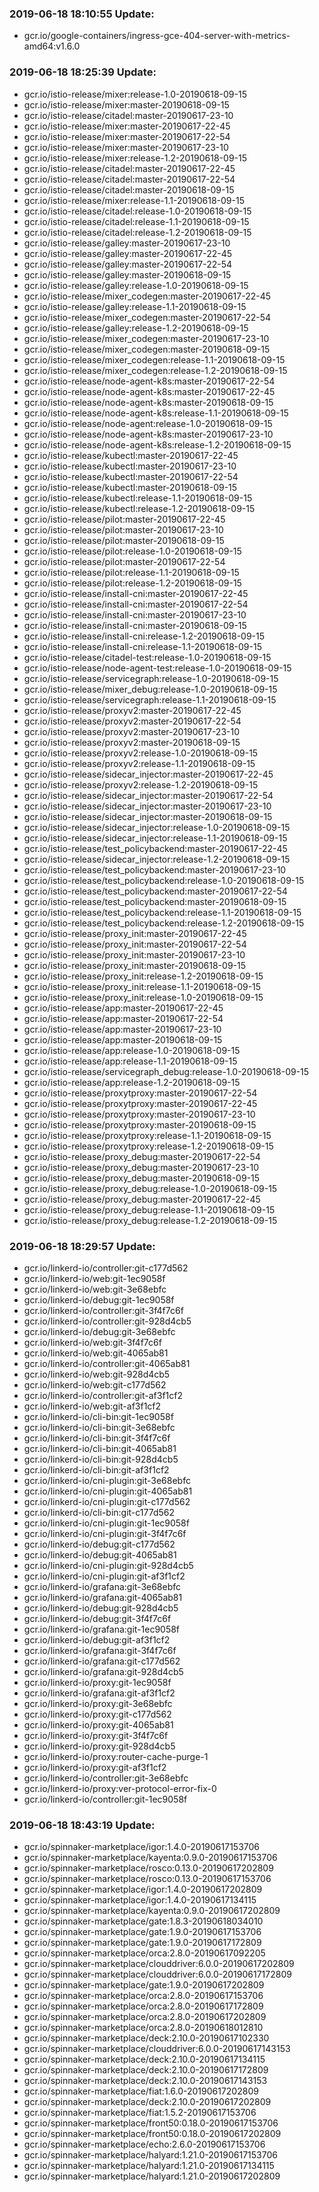 ### 2019-06-18 18:10:55 Update:

- gcr.io/google-containers/ingress-gce-404-server-with-metrics-amd64:v1.6.0
### 2019-06-18 18:25:39 Update:

- gcr.io/istio-release/mixer:release-1.0-20190618-09-15
- gcr.io/istio-release/mixer:master-20190618-09-15
- gcr.io/istio-release/citadel:master-20190617-23-10
- gcr.io/istio-release/mixer:master-20190617-22-45
- gcr.io/istio-release/mixer:master-20190617-22-54
- gcr.io/istio-release/mixer:master-20190617-23-10
- gcr.io/istio-release/mixer:release-1.2-20190618-09-15
- gcr.io/istio-release/citadel:master-20190617-22-45
- gcr.io/istio-release/citadel:master-20190617-22-54
- gcr.io/istio-release/citadel:master-20190618-09-15
- gcr.io/istio-release/mixer:release-1.1-20190618-09-15
- gcr.io/istio-release/citadel:release-1.0-20190618-09-15
- gcr.io/istio-release/citadel:release-1.1-20190618-09-15
- gcr.io/istio-release/citadel:release-1.2-20190618-09-15
- gcr.io/istio-release/galley:master-20190617-23-10
- gcr.io/istio-release/galley:master-20190617-22-45
- gcr.io/istio-release/galley:master-20190617-22-54
- gcr.io/istio-release/galley:master-20190618-09-15
- gcr.io/istio-release/galley:release-1.0-20190618-09-15
- gcr.io/istio-release/mixer_codegen:master-20190617-22-45
- gcr.io/istio-release/galley:release-1.1-20190618-09-15
- gcr.io/istio-release/mixer_codegen:master-20190617-22-54
- gcr.io/istio-release/galley:release-1.2-20190618-09-15
- gcr.io/istio-release/mixer_codegen:master-20190617-23-10
- gcr.io/istio-release/mixer_codegen:master-20190618-09-15
- gcr.io/istio-release/mixer_codegen:release-1.1-20190618-09-15
- gcr.io/istio-release/mixer_codegen:release-1.2-20190618-09-15
- gcr.io/istio-release/node-agent-k8s:master-20190617-22-54
- gcr.io/istio-release/node-agent-k8s:master-20190617-22-45
- gcr.io/istio-release/node-agent-k8s:master-20190618-09-15
- gcr.io/istio-release/node-agent-k8s:release-1.1-20190618-09-15
- gcr.io/istio-release/node-agent:release-1.0-20190618-09-15
- gcr.io/istio-release/node-agent-k8s:master-20190617-23-10
- gcr.io/istio-release/node-agent-k8s:release-1.2-20190618-09-15
- gcr.io/istio-release/kubectl:master-20190617-22-45
- gcr.io/istio-release/kubectl:master-20190617-23-10
- gcr.io/istio-release/kubectl:master-20190617-22-54
- gcr.io/istio-release/kubectl:master-20190618-09-15
- gcr.io/istio-release/kubectl:release-1.1-20190618-09-15
- gcr.io/istio-release/kubectl:release-1.2-20190618-09-15
- gcr.io/istio-release/pilot:master-20190617-22-45
- gcr.io/istio-release/pilot:master-20190617-23-10
- gcr.io/istio-release/pilot:master-20190618-09-15
- gcr.io/istio-release/pilot:release-1.0-20190618-09-15
- gcr.io/istio-release/pilot:master-20190617-22-54
- gcr.io/istio-release/pilot:release-1.1-20190618-09-15
- gcr.io/istio-release/pilot:release-1.2-20190618-09-15
- gcr.io/istio-release/install-cni:master-20190617-22-45
- gcr.io/istio-release/install-cni:master-20190617-22-54
- gcr.io/istio-release/install-cni:master-20190617-23-10
- gcr.io/istio-release/install-cni:master-20190618-09-15
- gcr.io/istio-release/install-cni:release-1.2-20190618-09-15
- gcr.io/istio-release/install-cni:release-1.1-20190618-09-15
- gcr.io/istio-release/citadel-test:release-1.0-20190618-09-15
- gcr.io/istio-release/node-agent-test:release-1.0-20190618-09-15
- gcr.io/istio-release/servicegraph:release-1.0-20190618-09-15
- gcr.io/istio-release/mixer_debug:release-1.0-20190618-09-15
- gcr.io/istio-release/servicegraph:release-1.1-20190618-09-15
- gcr.io/istio-release/proxyv2:master-20190617-22-45
- gcr.io/istio-release/proxyv2:master-20190617-22-54
- gcr.io/istio-release/proxyv2:master-20190617-23-10
- gcr.io/istio-release/proxyv2:master-20190618-09-15
- gcr.io/istio-release/proxyv2:release-1.0-20190618-09-15
- gcr.io/istio-release/proxyv2:release-1.1-20190618-09-15
- gcr.io/istio-release/sidecar_injector:master-20190617-22-45
- gcr.io/istio-release/proxyv2:release-1.2-20190618-09-15
- gcr.io/istio-release/sidecar_injector:master-20190617-22-54
- gcr.io/istio-release/sidecar_injector:master-20190617-23-10
- gcr.io/istio-release/sidecar_injector:master-20190618-09-15
- gcr.io/istio-release/sidecar_injector:release-1.0-20190618-09-15
- gcr.io/istio-release/sidecar_injector:release-1.1-20190618-09-15
- gcr.io/istio-release/test_policybackend:master-20190617-22-45
- gcr.io/istio-release/sidecar_injector:release-1.2-20190618-09-15
- gcr.io/istio-release/test_policybackend:master-20190617-23-10
- gcr.io/istio-release/test_policybackend:release-1.0-20190618-09-15
- gcr.io/istio-release/test_policybackend:master-20190617-22-54
- gcr.io/istio-release/test_policybackend:master-20190618-09-15
- gcr.io/istio-release/test_policybackend:release-1.1-20190618-09-15
- gcr.io/istio-release/test_policybackend:release-1.2-20190618-09-15
- gcr.io/istio-release/proxy_init:master-20190617-22-45
- gcr.io/istio-release/proxy_init:master-20190617-22-54
- gcr.io/istio-release/proxy_init:master-20190617-23-10
- gcr.io/istio-release/proxy_init:master-20190618-09-15
- gcr.io/istio-release/proxy_init:release-1.2-20190618-09-15
- gcr.io/istio-release/proxy_init:release-1.1-20190618-09-15
- gcr.io/istio-release/proxy_init:release-1.0-20190618-09-15
- gcr.io/istio-release/app:master-20190617-22-45
- gcr.io/istio-release/app:master-20190617-22-54
- gcr.io/istio-release/app:master-20190617-23-10
- gcr.io/istio-release/app:master-20190618-09-15
- gcr.io/istio-release/app:release-1.0-20190618-09-15
- gcr.io/istio-release/app:release-1.1-20190618-09-15
- gcr.io/istio-release/servicegraph_debug:release-1.0-20190618-09-15
- gcr.io/istio-release/app:release-1.2-20190618-09-15
- gcr.io/istio-release/proxytproxy:master-20190617-22-54
- gcr.io/istio-release/proxytproxy:master-20190617-22-45
- gcr.io/istio-release/proxytproxy:master-20190617-23-10
- gcr.io/istio-release/proxytproxy:master-20190618-09-15
- gcr.io/istio-release/proxytproxy:release-1.1-20190618-09-15
- gcr.io/istio-release/proxytproxy:release-1.2-20190618-09-15
- gcr.io/istio-release/proxy_debug:master-20190617-22-54
- gcr.io/istio-release/proxy_debug:master-20190617-23-10
- gcr.io/istio-release/proxy_debug:master-20190618-09-15
- gcr.io/istio-release/proxy_debug:release-1.0-20190618-09-15
- gcr.io/istio-release/proxy_debug:master-20190617-22-45
- gcr.io/istio-release/proxy_debug:release-1.1-20190618-09-15
- gcr.io/istio-release/proxy_debug:release-1.2-20190618-09-15
### 2019-06-18 18:29:57 Update:

- gcr.io/linkerd-io/controller:git-c177d562
- gcr.io/linkerd-io/web:git-1ec9058f
- gcr.io/linkerd-io/web:git-3e68ebfc
- gcr.io/linkerd-io/debug:git-1ec9058f
- gcr.io/linkerd-io/controller:git-3f4f7c6f
- gcr.io/linkerd-io/controller:git-928d4cb5
- gcr.io/linkerd-io/debug:git-3e68ebfc
- gcr.io/linkerd-io/web:git-3f4f7c6f
- gcr.io/linkerd-io/web:git-4065ab81
- gcr.io/linkerd-io/controller:git-4065ab81
- gcr.io/linkerd-io/web:git-928d4cb5
- gcr.io/linkerd-io/web:git-c177d562
- gcr.io/linkerd-io/controller:git-af3f1cf2
- gcr.io/linkerd-io/web:git-af3f1cf2
- gcr.io/linkerd-io/cli-bin:git-1ec9058f
- gcr.io/linkerd-io/cli-bin:git-3e68ebfc
- gcr.io/linkerd-io/cli-bin:git-3f4f7c6f
- gcr.io/linkerd-io/cli-bin:git-4065ab81
- gcr.io/linkerd-io/cli-bin:git-928d4cb5
- gcr.io/linkerd-io/cli-bin:git-af3f1cf2
- gcr.io/linkerd-io/cni-plugin:git-3e68ebfc
- gcr.io/linkerd-io/cni-plugin:git-4065ab81
- gcr.io/linkerd-io/cni-plugin:git-c177d562
- gcr.io/linkerd-io/cli-bin:git-c177d562
- gcr.io/linkerd-io/cni-plugin:git-1ec9058f
- gcr.io/linkerd-io/cni-plugin:git-3f4f7c6f
- gcr.io/linkerd-io/debug:git-c177d562
- gcr.io/linkerd-io/debug:git-4065ab81
- gcr.io/linkerd-io/cni-plugin:git-928d4cb5
- gcr.io/linkerd-io/cni-plugin:git-af3f1cf2
- gcr.io/linkerd-io/grafana:git-3e68ebfc
- gcr.io/linkerd-io/grafana:git-4065ab81
- gcr.io/linkerd-io/debug:git-928d4cb5
- gcr.io/linkerd-io/debug:git-3f4f7c6f
- gcr.io/linkerd-io/grafana:git-1ec9058f
- gcr.io/linkerd-io/debug:git-af3f1cf2
- gcr.io/linkerd-io/grafana:git-3f4f7c6f
- gcr.io/linkerd-io/grafana:git-c177d562
- gcr.io/linkerd-io/grafana:git-928d4cb5
- gcr.io/linkerd-io/proxy:git-1ec9058f
- gcr.io/linkerd-io/grafana:git-af3f1cf2
- gcr.io/linkerd-io/proxy:git-3e68ebfc
- gcr.io/linkerd-io/proxy:git-c177d562
- gcr.io/linkerd-io/proxy:git-4065ab81
- gcr.io/linkerd-io/proxy:git-3f4f7c6f
- gcr.io/linkerd-io/proxy:git-928d4cb5
- gcr.io/linkerd-io/proxy:router-cache-purge-1
- gcr.io/linkerd-io/proxy:git-af3f1cf2
- gcr.io/linkerd-io/controller:git-3e68ebfc
- gcr.io/linkerd-io/proxy:ver-protocol-error-fix-0
- gcr.io/linkerd-io/controller:git-1ec9058f
### 2019-06-18 18:43:19 Update:

- gcr.io/spinnaker-marketplace/igor:1.4.0-20190617153706
- gcr.io/spinnaker-marketplace/kayenta:0.9.0-20190617153706
- gcr.io/spinnaker-marketplace/rosco:0.13.0-20190617202809
- gcr.io/spinnaker-marketplace/rosco:0.13.0-20190617153706
- gcr.io/spinnaker-marketplace/igor:1.4.0-20190617202809
- gcr.io/spinnaker-marketplace/igor:1.4.0-20190617134115
- gcr.io/spinnaker-marketplace/kayenta:0.9.0-20190617202809
- gcr.io/spinnaker-marketplace/gate:1.8.3-20190618034010
- gcr.io/spinnaker-marketplace/gate:1.9.0-20190617153706
- gcr.io/spinnaker-marketplace/gate:1.9.0-20190617172809
- gcr.io/spinnaker-marketplace/orca:2.8.0-20190617092205
- gcr.io/spinnaker-marketplace/clouddriver:6.0.0-20190617202809
- gcr.io/spinnaker-marketplace/clouddriver:6.0.0-20190617172809
- gcr.io/spinnaker-marketplace/gate:1.9.0-20190617202809
- gcr.io/spinnaker-marketplace/orca:2.8.0-20190617153706
- gcr.io/spinnaker-marketplace/orca:2.8.0-20190617172809
- gcr.io/spinnaker-marketplace/orca:2.8.0-20190617202809
- gcr.io/spinnaker-marketplace/orca:2.8.0-20190618012810
- gcr.io/spinnaker-marketplace/deck:2.10.0-20190617102330
- gcr.io/spinnaker-marketplace/clouddriver:6.0.0-20190617143153
- gcr.io/spinnaker-marketplace/deck:2.10.0-20190617134115
- gcr.io/spinnaker-marketplace/deck:2.10.0-20190617172809
- gcr.io/spinnaker-marketplace/deck:2.10.0-20190617143153
- gcr.io/spinnaker-marketplace/fiat:1.6.0-20190617202809
- gcr.io/spinnaker-marketplace/deck:2.10.0-20190617202809
- gcr.io/spinnaker-marketplace/fiat:1.5.2-20190617153706
- gcr.io/spinnaker-marketplace/front50:0.18.0-20190617153706
- gcr.io/spinnaker-marketplace/front50:0.18.0-20190617202809
- gcr.io/spinnaker-marketplace/echo:2.6.0-20190617153706
- gcr.io/spinnaker-marketplace/halyard:1.21.0-20190617153706
- gcr.io/spinnaker-marketplace/halyard:1.21.0-20190617134115
- gcr.io/spinnaker-marketplace/halyard:1.21.0-20190617202809
